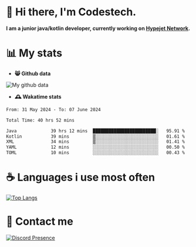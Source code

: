 # 👋 Hi there, I'm Codestech.
**I am a junior java/kotlin developer, currently working on [Hypejet Network](https://github.com/Hypejet).**

# 📊 My stats
- **😸 Github data**

![My github data](https://github-readme-stats.vercel.app/api?username=Codestech1&count_private=true&include_all_commits=true&theme=codeSTACKr)

- **🕰️ Wakatime stats**
<!--START_SECTION:waka-->

```txt
From: 31 May 2024 - To: 07 June 2024

Total Time: 40 hrs 52 mins

Java             39 hrs 12 mins  ████████████████████████░   95.91 %
Kotlin           39 mins         ▒░░░░░░░░░░░░░░░░░░░░░░░░   01.61 %
XML              34 mins         ▒░░░░░░░░░░░░░░░░░░░░░░░░   01.41 %
YAML             12 mins         ░░░░░░░░░░░░░░░░░░░░░░░░░   00.50 %
TOML             10 mins         ░░░░░░░░░░░░░░░░░░░░░░░░░   00.43 %
```

<!--END_SECTION:waka-->

# ☕ Languages i use most often
[![Top Langs](https://github-readme-stats.vercel.app/api/top-langs/?username=Codestech1&layout=compact&langs_count=8&exclude_repo=window5000.github.io&theme=codeSTACKr)](https://github.com/anuraghazra/github-readme-stats)

# 💬 Contact me
[![Discord Presence](https://lanyard.cnrad.dev/api/650718742157852740)](https://discord.com/users/650718742157852740)
</br>
